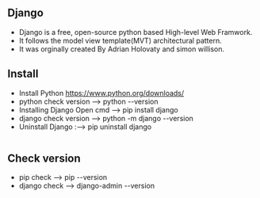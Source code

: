 ## Django
* Django is a free, open-source python based High-level Web Framwork.
* It follows the model view template(MVT) architectural pattern.
* It was orginally created By Adrian Holovaty and simon willison.

## Install
* Install Python https://www.python.org/downloads/
* python check version --> python --version
* Installing Django Open cmd --> pip install django
* django check version --> python -m django --version
* Uninstall Django :--> pip uninstall django
```python


```

## Check version

* pip check --> pip --version
* django check --> django-admin --version


